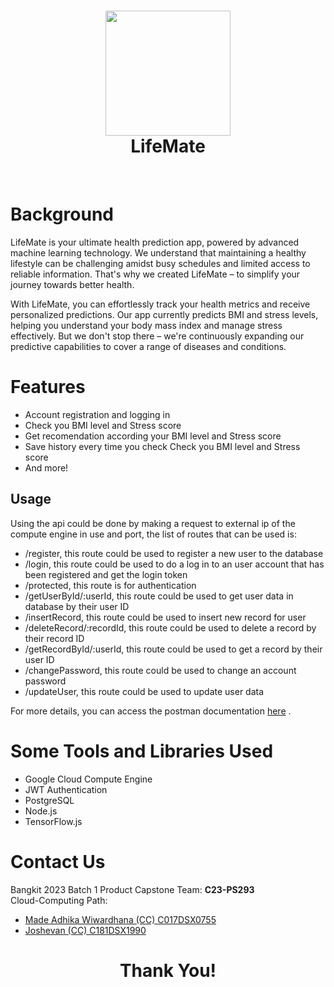 <h1 align="center">
  <img src="https://i.imgur.com/gtSZ6Q8.png" width="200"/><br/>
  LifeMate
  
</h1>

</h1>
<!-- 
<p align="center">Cemil is a restaurant recommendation app which can provide restaurant recommendations<br/>
to users by learning about their history and preferences.
<br/><br/>With LifeMate, users can save time and effort when checking their health.</p> -->


<br/>

# Background
<!-- > Choice overload is an adverse effect of too many available choices on our decision-making ability.
> 
> We have limited cognitive resources, so having more options to consider drains our mental energy more quickly.
> 
> Less is not always a bad idea. Cutting down the menu could increase the revenue. -->

LifeMate is your ultimate health prediction app, powered by advanced machine learning technology. We understand that maintaining a healthy lifestyle can be challenging amidst busy schedules and limited access to reliable information. That's why we created LifeMate – to simplify your journey towards better health.

With LifeMate, you can effortlessly track your health metrics and receive personalized predictions. Our app currently predicts BMI and stress levels, helping you understand your body mass index and manage stress effectively. But we don't stop there – we're continuously expanding our predictive capabilities to cover a range of diseases and conditions.

# Features
- Account registration and logging in
- Check you BMI level and Stress score
- Get recomendation according your BMI level and Stress score
- Save history every time you check Check you BMI level and Stress score
- And more!


## Usage
Using the api could be done by making a request to external ip of the compute engine in use and port, the list of routes that can be used is:
- /register, this route could be used to register a new user to the database
- /login, this route could be used to do a log in to an user account that has been registered and get the login token
- /protected, this route is for authentication
- /getUserById/:userId, this route could be used to get user data in database by their user ID
- /insertRecord, this route could be used to insert new record for user
- /deleteRecord/:recordId, this route could be used to delete a record by their record ID
- /getRecordById/:userId, this route could be used to get a record by their user ID
- /changePassword, this route could be used to change an account password
- /updateUser, this route could be used to update user data


For more details, you can access the postman documentation [here](https://documenter.getpostman.com/view/27565502/2s93m354qh) .


# Some Tools and Libraries Used
- Google Cloud Compute Engine
- JWT Authentication
- PostgreSQL
- Node.js
- TensorFlow.js

# Contact Us
Bangkit 2023 Batch 1 Product Capstone Team: **C23-PS293**
<br/>
Cloud-Computing Path:
- [Made Adhika Wiwardhana (CC) C017DSX0755](https://github.com/MadeAdhika39)
- [Joshevan (CC) C181DSX1990](https://github.com/Joshevanch)

<h1 align="center">
  Thank You!
</h1>
